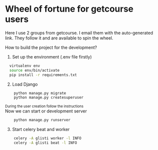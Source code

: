 # Wheel of fortune for getcourse users

Here I use 2 groups from getcourse. I email them with the auto-generated link. 
They follow it and are available to spin the wheel.

How to build the project for the development?
1. Set up the environment (.env file firstly)
```bash
  virtualenv env
  source env/bin/activate
  pip install -r requirements.txt
```
2. Load Django
```bash 
    python manage.py migrate
    python manage.py createsuperuser
```
<sub>During the user creation follow the instructions</sub>
<br>Now we can start or development server
```bash
    python manage.py runserver
```

3. Start celery beat and worker
```bash
    celery -A glisti worker -l INFO
    celery -A glisti beat -l INFO
```